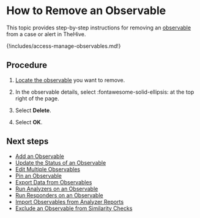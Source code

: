 # How to Remove an Observable

This topic provides step-by-step instructions for removing an [observable](../../user-guides/analyst-corner/cases/observables/about-observables.md) from a case or alert in TheHive.

{!includes/access-manage-observables.md!}

<h2>Procedure</h2>

1. [Locate the observable](../search-for-cases/find-an-observable.md) you want to remove.

2. In the observable details, select :fontawesome-solid-ellipsis: at the top right of the page.

3. Select **Delete**.

4. Select **OK**.

<h2>Next steps</h2>

* [Add an Observable](add-an-observable.md)
* [Update the Status of an Observable](update-status-of-an-observable.md)
* [Edit Multiple Observables](edit-multiple-observables.md)
* [Pin an Observable](pin-an-observable.md)
* [Export Data from Observables](export-data-observables.md)
* [Run Analyzers on an Observable](run-analyzers-on-observables.md)
* [Run Responders on an Observable](run-responders-on-an-observable.md)
* [Import Observables from Analyzer Reports](import-observables-from-analyzer-reports.md)
* [Exclude an Observable from Similarity Checks](exclude-an-observable-from-similarity-checks.md)